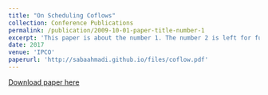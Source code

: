 ```yaml
---
title: "On Scheduling Coflows"
collection: Conference Publications
permalink: /publication/2009-10-01-paper-title-number-1
excerpt: 'This paper is about the number 1. The number 2 is left for future work.'
date: 2017
venue: 'IPCO'
paperurl: 'http://sabaahmadi.github.io/files/coflow.pdf'
---
```

[Download paper here](http://sabaahmadi.github.io/files/coflow.pdf)
